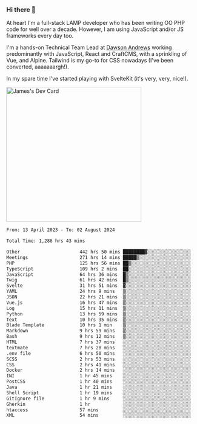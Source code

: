 ### Hi there 👋

<!--
**JamesNock/JamesNock** is a ✨ _special_ ✨ repository because its `README.md` (this file) appears on your GitHub profile.

Here are some ideas to get you started:

- 🔭 I’m currently working on ...
- 🌱 I’m currently learning ...
- 👯 I’m looking to collaborate on ...
- 🤔 I’m looking for help with ...
- 💬 Ask me about ...
- 📫 How to reach me: ...
- 😄 Pronouns: ...
- ⚡ Fun fact: ...
-->
At heart I'm a full-stack LAMP developer who has been writing OO PHP code for well over a decade. However, I am using JavaScript and/or JS frameworks every day too.

I'm a hands-on Technical Team Lead at [Dawson Andrews](https://www.dawsonandrews.com/) working predominantly with JavaScript, React and CraftCMS, with a sprinkling of Vue, and Alpine. Tailwind is my go-to for CSS nowadays (I've been converted, aaaaaaargh!).

In my spare time I've started playing with SvelteKit (it's very, very, nice!).

<a href="https://app.daily.dev/h2onock"><img src="https://api.daily.dev/devcards/v2/XQraFlxE3JPWOlcSuOB2K.png?type=default&r=18u" width="356" alt="James's Dev Card"/></a>

<!--START_SECTION:waka-->

```txt
From: 13 April 2023 - To: 02 August 2024

Total Time: 1,286 hrs 43 mins

Other                      442 hrs 50 mins ████████▓░░░░░░░░░░░░░░░░   34.42 %
Meetings                   271 hrs 14 mins █████▒░░░░░░░░░░░░░░░░░░░   21.08 %
PHP                        125 hrs 56 mins ██▒░░░░░░░░░░░░░░░░░░░░░░   09.79 %
TypeScript                 109 hrs 2 mins  ██░░░░░░░░░░░░░░░░░░░░░░░   08.48 %
JavaScript                 64 hrs 36 mins  █▒░░░░░░░░░░░░░░░░░░░░░░░   05.02 %
Twig                       61 hrs 42 mins  █▒░░░░░░░░░░░░░░░░░░░░░░░   04.80 %
Svelte                     31 hrs 51 mins  ▓░░░░░░░░░░░░░░░░░░░░░░░░   02.48 %
YAML                       24 hrs 9 mins   ▒░░░░░░░░░░░░░░░░░░░░░░░░   01.88 %
JSON                       22 hrs 21 mins  ▒░░░░░░░░░░░░░░░░░░░░░░░░   01.74 %
Vue.js                     16 hrs 47 mins  ▒░░░░░░░░░░░░░░░░░░░░░░░░   01.31 %
Log                        15 hrs 11 mins  ▒░░░░░░░░░░░░░░░░░░░░░░░░   01.18 %
Python                     13 hrs 59 mins  ▒░░░░░░░░░░░░░░░░░░░░░░░░   01.09 %
Text                       10 hrs 35 mins  ▒░░░░░░░░░░░░░░░░░░░░░░░░   00.82 %
Blade Template             10 hrs 1 min    ▒░░░░░░░░░░░░░░░░░░░░░░░░   00.78 %
Markdown                   9 hrs 59 mins   ▒░░░░░░░░░░░░░░░░░░░░░░░░   00.78 %
Bash                       9 hrs 12 mins   ▒░░░░░░░░░░░░░░░░░░░░░░░░   00.72 %
HTML                       7 hrs 37 mins   ░░░░░░░░░░░░░░░░░░░░░░░░░   00.59 %
textmate                   7 hrs 28 mins   ░░░░░░░░░░░░░░░░░░░░░░░░░   00.58 %
.env file                  6 hrs 50 mins   ░░░░░░░░░░░░░░░░░░░░░░░░░   00.53 %
SCSS                       2 hrs 53 mins   ░░░░░░░░░░░░░░░░░░░░░░░░░   00.23 %
CSS                        2 hrs 41 mins   ░░░░░░░░░░░░░░░░░░░░░░░░░   00.21 %
Docker                     2 hrs 14 mins   ░░░░░░░░░░░░░░░░░░░░░░░░░   00.17 %
INI                        1 hr 45 mins    ░░░░░░░░░░░░░░░░░░░░░░░░░   00.14 %
PostCSS                    1 hr 40 mins    ░░░░░░░░░░░░░░░░░░░░░░░░░   00.13 %
Java                       1 hr 21 mins    ░░░░░░░░░░░░░░░░░░░░░░░░░   00.11 %
Shell Script               1 hr 19 mins    ░░░░░░░░░░░░░░░░░░░░░░░░░   00.10 %
GitIgnore file             1 hr 9 mins     ░░░░░░░░░░░░░░░░░░░░░░░░░   00.09 %
Gherkin                    1 hr            ░░░░░░░░░░░░░░░░░░░░░░░░░   00.08 %
htaccess                   57 mins         ░░░░░░░░░░░░░░░░░░░░░░░░░   00.07 %
XML                        54 mins         ░░░░░░░░░░░░░░░░░░░░░░░░░   00.07 %
```

<!--END_SECTION:waka-->
